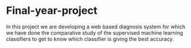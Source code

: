 # Final-year-project
In this project we are developing a web based diagnosis system for which we have done the comparative study of the supervised machine learning classifiers to get to know which classifier is giving the best accuracy.
